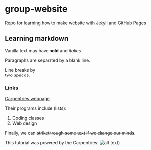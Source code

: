 # group-website
Repo for learning how to make website with Jekyll and GitHub Pages


## Learning markdown

Vanilla text may have **bold** and *italics*

Paragraphs are separated by a blank line.

Line breaks by  
two spaces.

### Links
[Carpentries webpage](https://carpentries.org)

Their programs include (lists):
1. Coding classes
2. Web design

Finally, we can ~~strikethrough some text if we change our minds~~.

This tutorial was powered by the Carpentries:
![alt text](https://github.com/carpentries/carpentries.org/blob/main/images/TheCarpentries-opengraph.png))
